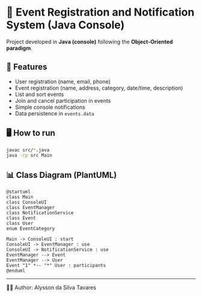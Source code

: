 # 📌 Event Registration and Notification System (Java Console)

Project developed in **Java (console)** following the **Object-Oriented paradigm**.

## 🚀 Features
- User registration (name, email, phone)
- Event registration (name, address, category, date/time, description)
- List and sort events
- Join and cancel participation in events
- Simple console notifications
- Data persistence in `events.data`

## 🖥️ How to run
```bash
javac src/*.java
java -cp src Main
```

## 📊 Class Diagram (PlantUML)
```plantuml
@startuml
class Main
class ConsoleUI
class EventManager
class NotificationService
class Event
class User
enum EventCategory

Main -> ConsoleUI : start
ConsoleUI -> EventManager : use
ConsoleUI -> NotificationService : use
EventManager --> Event
EventManager --> User
Event "1" *-- "*" User : participants
@enduml
```
---
👨‍💻 Author: Alysson da Silva Tavares

